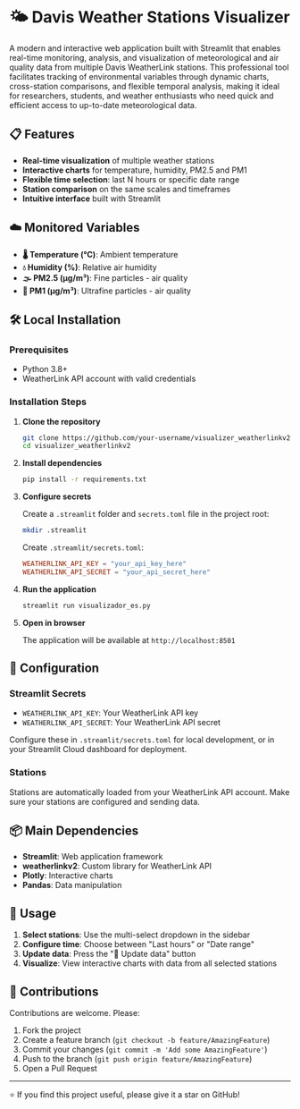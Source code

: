 # 🌤️ Davis Weather Stations Visualizer

A modern and interactive web application built with Streamlit that enables real-time monitoring, analysis, and visualization of meteorological and air quality data from multiple Davis WeatherLink stations. This professional tool facilitates tracking of environmental variables through dynamic charts, cross-station comparisons, and flexible temporal analysis, making it ideal for researchers, students, and weather enthusiasts who need quick and efficient access to up-to-date meteorological data.

## 📋 Features

- **Real-time visualization** of multiple weather stations
- **Interactive charts** for temperature, humidity, PM2.5 and PM1
- **Flexible time selection**: last N hours or specific date range
- **Station comparison** on the same scales and timeframes
- **Intuitive interface** built with Streamlit

## ☁️ Monitored Variables

- **🌡️ Temperature (°C)**: Ambient temperature
- **💧 Humidity (%)**: Relative air humidity
- **🌫️ PM2.5 (μg/m³)**: Fine particles - air quality
- **💨 PM1 (μg/m³)**: Ultrafine particles - air quality

## 🛠️ Local Installation

### Prerequisites

- Python 3.8+
- WeatherLink API account with valid credentials

### Installation Steps

1. **Clone the repository**
   ```bash
   git clone https://github.com/your-username/visualizer_weatherlinkv2.git
   cd visualizer_weatherlinkv2
   ```

2. **Install dependencies**
   ```bash
   pip install -r requirements.txt
   ```

3. **Configure secrets**
   
   Create a `.streamlit` folder and `secrets.toml` file in the project root:
   ```bash
   mkdir .streamlit
   ```
   
   Create `.streamlit/secrets.toml`:
   ```toml
   WEATHERLINK_API_KEY = "your_api_key_here"
   WEATHERLINK_API_SECRET = "your_api_secret_here"
   ```

4. **Run the application**
   ```bash
   streamlit run visualizador_es.py
   ```

5. **Open in browser**
   
   The application will be available at `http://localhost:8501`

## 🔧 Configuration

### Streamlit Secrets

- `WEATHERLINK_API_KEY`: Your WeatherLink API key
- `WEATHERLINK_API_SECRET`: Your WeatherLink API secret

Configure these in `.streamlit/secrets.toml` for local development, or in your Streamlit Cloud dashboard for deployment.

### Stations

Stations are automatically loaded from your WeatherLink API account. Make sure your stations are configured and sending data.

## 📦 Main Dependencies

- **Streamlit**: Web application framework
- **weatherlinkv2**: Custom library for WeatherLink API
- **Plotly**: Interactive charts
- **Pandas**: Data manipulation

## 📝 Usage

1. **Select stations**: Use the multi-select dropdown in the sidebar
2. **Configure time**: Choose between "Last hours" or "Date range"
3. **Update data**: Press the "🔄 Update data" button
4. **Visualize**: View interactive charts with data from all selected stations

## 🤝 Contributions

Contributions are welcome. Please:

1. Fork the project
2. Create a feature branch (`git checkout -b feature/AmazingFeature`)
3. Commit your changes (`git commit -m 'Add some AmazingFeature'`)
4. Push to the branch (`git push origin feature/AmazingFeature`)
5. Open a Pull Request

----

⭐ If you find this project useful, please give it a star on GitHub!
